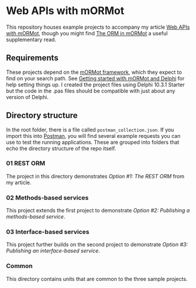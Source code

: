 # Web APIs with mORMot
This repository houses example projects to accompany my article [Web APIs with mORMot](https://stephan-bester.medium.com/web-apis-with-mormot-891c0ecd3950), though you might find [The ORM in mORMot](https://stephan-bester.medium.com/the-orm-in-mormot-3a11c8ac0c35) a useful supplementary read.

## Requirements

These projects depend on the [mORMot framework](https://synopse.info/fossil/wiki?name=SQLite3+Framework), which they expect to find on your search path. See [Getting started with mORMot and Delphi](https://stephan-bester.medium.com/getting-started-with-mormot-and-delphi-3fdb38eee1f2) for help setting things up. I created the project files using Delphi 10.3.1 Starter but the code in the .pas files should be compatible with just about any version of Delphi.

## Directory structure

In the root folder, there is a file called `postman_collection.json`. If you import this into [Postman](https://www.postman.com/), you will find several example requests you can use to test the running applications. These are grouped into folders that echo the directory structure of the repo itself.

### 01 REST ORM
The project in this directory demonstrates *Option #1: The REST ORM* from my article.

### 02 Methods-based services
This project extends the first project to demonstrate *Option #2: Publishing a methods-based service*.

### 03 Interface-based services
This project further builds on the second project to demonstrate *Option #3: Publishing an interface-based service*.

### Common
This directory contains units that are common to the three sample projects.